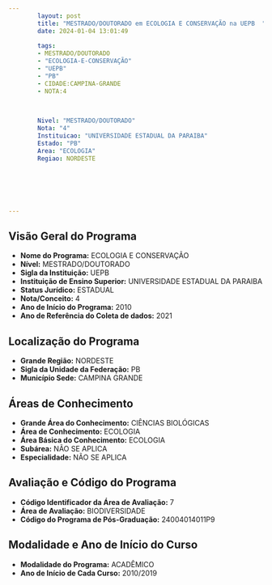 ```yaml
---
        layout: post
        title: "MESTRADO/DOUTORADO em ECOLOGIA E CONSERVAÇÃO na UEPB  "
        date: 2024-01-04 13:01:49
     
        tags:
        - MESTRADO/DOUTORADO
        - "ECOLOGIA-E-CONSERVAÇÃO"
        - "UEPB"
        - "PB"
        - CIDADE:CAMPINA-GRANDE
        - NOTA:4
        
       

        Nivel: "MESTRADO/DOUTORADO"
        Nota: "4"
        Instituicao: "UNIVERSIDADE ESTADUAL DA PARAIBA"
        Estado: "PB"
        Area: "ECOLOGIA"
        Regiao: NORDESTE
        
        
        
        
        
        
---
```

## Visão Geral do Programa
- **Nome do Programa:** ECOLOGIA E CONSERVAÇÃO
- **Nível:** MESTRADO/DOUTORADO
- **Sigla da Instituição:** UEPB
- **Instituição de Ensino Superior:** UNIVERSIDADE ESTADUAL DA PARAIBA
- **Status Jurídico:** ESTADUAL
- **Nota/Conceito:** 4
- **Ano de Início do Programa:** 2010
- **Ano de Referência do Coleta de dados:** 2021

## Localização do Programa
- **Grande Região:** NORDESTE
- **Sigla da Unidade da Federação:** PB
- **Município Sede:** CAMPINA GRANDE

## Áreas de Conhecimento
- **Grande Área do Conhecimento:** CIÊNCIAS BIOLÓGICAS
- **Área de Conhecimento:** ECOLOGIA
- **Área Básica do Conhecimento:** ECOLOGIA
- **Subárea:** NÃO SE APLICA
- **Especialidade:** NÃO SE APLICA

## Avaliação e Código do Programa
- **Código Identificador da Área de Avaliação:** 7
- **Área de Avaliação:** BIODIVERSIDADE
- **Código do Programa de Pós-Graduação:** 24004014011P9


## Modalidade e Ano de Início do Curso
- **Modalidade do Programa:** ACADÊMICO
- **Ano de Início de Cada Curso:** 2010/2019
